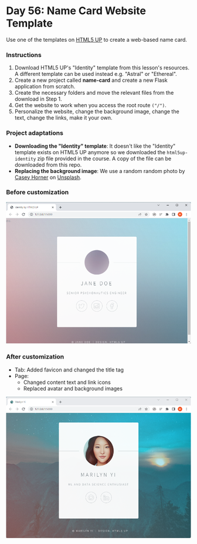 # Day 56: Name Card Website Template

Use one of the templates on [HTML5 UP](https://html5up.net/) to create a web-based name card. 

### Instructions

1. Download HTML5 UP's "Identity" template from this lesson's resources. A different template can be used instead e.g. "Astral" or "Ethereal".
2. Create a new project called **name-card** and create a new Flask application from scratch.
3. Create the necessary folders and move the relevant files from the download in Step 1.
4. Get the website to work when you access the root route `("/")`.
5. Personalize the website, change the background image, change the text, change the links, make it your own.


### Project adaptations 

- **Downloading the "Identity" template**: It doesn't like the "Identity" template exists on HTML5 UP anymore so we downloaded the `html5up-identity` zip file provided in the course. A copy of the file can be downloaded from this repo.
- **Replacing the background image**: We use a random random photo by <a href="https://unsplash.com/pt-br/@mischievous_penguins?utm_source=unsplash&utm_medium=referral&utm_content=creditCopyText">Casey Horner</a> on <a href="https://unsplash.com/s/photos/night?utm_source=unsplash&utm_medium=referral&utm_content=creditCopyText">Unsplash</a>.
  

### Before customization

<img src="before.png" alt="local webpage before customization" width=600>

### After customization

- Tab: Added favicon and changed the title tag
- Page: 
    - Changed content text and link icons
    - Replaced avatar and background images

<img src="after.png" alt="local webpage before customization" width=600>


